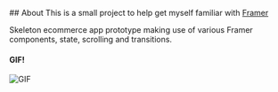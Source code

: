 \## About
This is a small project to help get myself familiar with [Framer](https://framer.com/)

Skeleton ecommerce app prototype making use of various Framer components, state, scrolling and transitions.

#### GIF!
![GIF](images/hipkart.gif)
